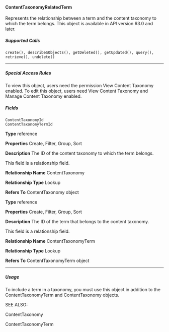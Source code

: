 #### ContentTaxonomyRelatedTerm

Represents the relationship between a term and the content taxonomy to which the term belongs. This object is available in API version
63.0 and later.

##### Supported Calls
```
create(), describeSObjects(), getDeleted(), getUpdated(), query(), retrieve(), undelete()

```

-----

##### Special Access Rules

To view this object, users need the permission View Content Taxonomy enabled. To edit this object, users need View Content Taxonomy
and Manage Content Taxonomy enabled.

##### Fields

```
ContentTaxonomyId
ContentTaxonomyTermId

```

**Type**
reference

**Properties**
Create, Filter, Group, Sort

**Description**
The ID of the content taxonomy to which the term belongs.

This field is a relationship field.

**Relationship Name**
ContentTaxonomy

**Relationship Type**
Lookup

**Refers To**
ContentTaxonomy object

**Type**
reference

**Properties**
Create, Filter, Group, Sort

**Description**
The ID of the term that belongs to the content taxonomy.

This field is a relationship field.

**Relationship Name**
ContentTaxonomyTerm

**Relationship Type**
Lookup

**Refers To**
ContentTaxonomyTerm object


-----

##### Usage

To include a term in a taxonomy, you must use this object in addition to the ContentTaxonomyTerm and ContentTaxonomy objects.

SEE ALSO:

ContentTaxonomy

ContentTaxonomyTerm
